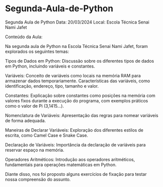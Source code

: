 # Segunda-Aula-de-Python
Segunda Aula de Python 
Data: 20/03/2024
Local: Escola Técnica Senai Nami Jafet

Conteúdo da Aula:

Na segunda aula de Python na Escola Técnica Senai Nami Jafet, foram explorados os seguintes temas:

Tipos de Dados em Python:
Discussão sobre os diferentes tipos de dados em Python, incluindo variáveis e constantes.

Variáveis:
Conceito de variáveis como locais na memória RAM para armazenar dados temporariamente.
Características das variáveis, como identificação, endereço, tipo, tamanho e valor.

Constantes:
Explicação sobre constantes como posições na memória com valores fixos durante a execução do programa, com exemplos práticos como o valor de Pi (3,1415...).

Nomenclatura de Variáveis:
Apresentação das regras para nomear variáveis de forma adequada.

Maneiras de Declarar Variáveis:
Exploração dos diferentes estilos de escrita, como Camel Case e Snake Case.

Declaração de Variáveis:
Importância da declaração de variáveis para reservar espaço na memória.

Operadores Aritméticos:
Introdução aos operadores aritméticos, fundamentais para operações matemáticas em Python.

Diante disso, nos foi proposto alguns exercícios de fixação para testar nossa compreensão do assunto.

